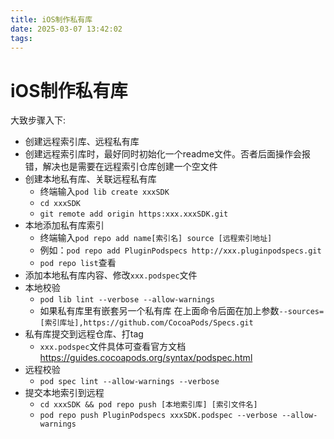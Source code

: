 ```yaml
---
title: iOS制作私有库
date: 2025-03-07 13:42:02
tags:
---
```


# iOS制作私有库

大致步骤入下:

- 创建远程索引库、远程私有库
- 创建远程索引库时，最好同时初始化一个readme文件。否者后面操作会报错，解决也是需要在远程索引仓库创建一个空文件
- 创建本地私有库、关联远程私有库
  - 终端输入`pod lib create xxxSDK `
  - `cd xxxSDK`
  - `git remote add origin https:xxx.xxxSDK.git`
- 本地添加私有库索引
  - 终端输入`pod repo add name[索引名] source [远程索引地址] `
  - 例如：`pod repo add PluginPodspecs http://xxx.pluginpodspecs.git`
  - `pod repo list`查看
- 添加本地私有库内容、修改`xxx.podspec`文件
- 本地校验
  - `pod lib lint --verbose --allow-warnings `
  - 如果私有库里有嵌套另一个私有库 在上面命令后面在加上参数`--sources=[索引库址],https://github.com/CocoaPods/Specs.git `
- 私有库提交到远程仓库、打tag
  - `xxx.podspec`文件具体可查看官方文档 https://guides.cocoapods.org/syntax/podspec.html
- 远程校验
  - `pod spec lint --allow-warnings --verbose`
- 提交本地索引到远程
  - `cd xxxSDK && pod repo push [本地索引库] [索引文件名]`
  - `pod repo push PluginPodspecs xxxSDK.podspec --verbose --allow-warnings`
